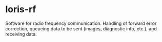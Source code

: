 # loris-rf
Software for radio frequency communication. Handling of forward error correction, queueing data to be sent (images, diagnostic info, etc.), and receiving data.
